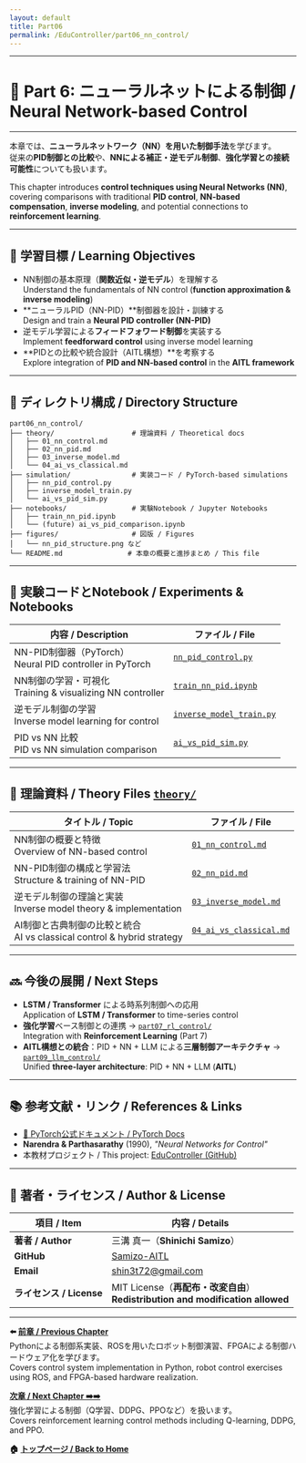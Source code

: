 ```yaml
---
layout: default
title: Part06
permalink: /EduController/part06_nn_control/
---
```


---

# 🤖 Part 6: ニューラルネットによる制御 / Neural Network-based Control

---

本章では、**ニューラルネットワーク（NN）を用いた制御手法**を学びます。  
従来の**PID制御との比較**や、**NNによる補正・逆モデル制御**、**強化学習との接続可能性**についても扱います。

This chapter introduces **control techniques using Neural Networks (NN)**,  
covering comparisons with traditional **PID control**, **NN-based compensation**, **inverse modeling**, and potential connections to **reinforcement learning**.

---

## 🎯 **学習目標 / Learning Objectives**

- NN制御の基本原理（**関数近似・逆モデル**）を理解する  
  Understand the fundamentals of NN control (**function approximation & inverse modeling**)  
- **ニューラルPID（NN-PID）**制御器を設計・訓練する  
  Design and train a **Neural PID controller (NN-PID)**  
- 逆モデル学習による**フィードフォワード制御**を実装する  
  Implement **feedforward control** using inverse model learning  
- **PIDとの比較や統合設計（AITL構想）**を考察する  
  Explore integration of **PID and NN-based control** in the **AITL framework**

---

## 📁 **ディレクトリ構成 / Directory Structure**

```plaintext
part06_nn_control/
├── theory/                   # 理論資料 / Theoretical docs
│   ├── 01_nn_control.md
│   ├── 02_nn_pid.md
│   ├── 03_inverse_model.md
│   └── 04_ai_vs_classical.md
├── simulation/               # 実装コード / PyTorch-based simulations
│   ├── nn_pid_control.py
│   ├── inverse_model_train.py
│   └── ai_vs_pid_sim.py
├── notebooks/                # 実験Notebook / Jupyter Notebooks
│   ├── train_nn_pid.ipynb
│   └── (future) ai_vs_pid_comparison.ipynb
├── figures/                  # 図版 / Figures
│   └── nn_pid_structure.png など
└── README.md                # 本章の概要と進捗まとめ / This file
```

---

## 🧪 **実験コードとNotebook / Experiments & Notebooks**

| **内容 / Description** | **ファイル / File** |
|-------------------------|----------------------|
| NN-PID制御器（PyTorch）<br>Neural PID controller in PyTorch | [`nn_pid_control.py`](https://samizo-aitl.github.io/EduController/part06_nn_control/simulation/nn_pid_control.py) |
| NN制御の学習・可視化<br>Training & visualizing NN controller | [`train_nn_pid.ipynb`](https://samizo-aitl.github.io/EduController/part06_nn_control/notebooks/train_nn_pid.ipynb) |
| 逆モデル制御の学習<br>Inverse model learning for control | [`inverse_model_train.py`](https://samizo-aitl.github.io/EduController/part06_nn_control/simulation/inverse_model_train.py) |
| PID vs NN 比較<br>PID vs NN simulation comparison | [`ai_vs_pid_sim.py`](https://samizo-aitl.github.io/EduController/part06_nn_control/simulation/ai_vs_pid_sim.py) |

---

## 🧠 **理論資料 / Theory Files** [`theory/`](https://samizo-aitl.github.io/EduController/part06_nn_control/theory/)

| **タイトル / Topic** | **ファイル / File** |
|------------------------|----------------------|
| NN制御の概要と特徴<br>Overview of NN-based control | [`01_nn_control.md`](https://samizo-aitl.github.io/EduController/part06_nn_control/theory/01_nn_control.html) |
| NN-PID制御の構成と学習法<br>Structure & training of NN-PID | [`02_nn_pid.md`](https://samizo-aitl.github.io/EduController/part06_nn_control/theory/02_nn_pid.html) |
| 逆モデル制御の理論と実装<br>Inverse model theory & implementation | [`03_inverse_model.md`](https://samizo-aitl.github.io/EduController/part06_nn_control/theory/03_inverse_model.html) |
| AI制御と古典制御の比較と統合<br>AI vs classical control & hybrid strategy | [`04_ai_vs_classical.md`](https://samizo-aitl.github.io/EduController/part06_nn_control/theory/04_ai_vs_classical.html) |

---

## 🔜 **今後の展開 / Next Steps**

- **LSTM / Transformer** による時系列制御への応用  
  Application of **LSTM / Transformer** to time-series control  
- **強化学習**ベース制御との連携 → [`part07_rl_control/`](https://samizo-aitl.github.io/EduController/part07_rl_control/)  
  Integration with **Reinforcement Learning** (Part 7)  
- **AITL構想との統合**：PID + NN + LLM による**三層制御アーキテクチャ** → [`part09_llm_control/`](https://samizo-aitl.github.io/EduController/part09_llm_control/)  
  Unified **three-layer architecture**: PID + NN + LLM (**AITL**)

---

## 📚 **参考文献・リンク / References & Links**

- [🔗 PyTorch公式ドキュメント / PyTorch Docs](https://pytorch.org/docs/)  
- **Narendra & Parthasarathy** (1990), *"Neural Networks for Control"*  
- 本教材プロジェクト / This project: [EduController (GitHub)](https://github.com/Samizo-AITL/EduController)

---

## 👤 **著者・ライセンス / Author & License**

| **項目 / Item** | **内容 / Details** |
|------------------|---------------------|
| **著者 / Author** | 三溝 真一（**Shinichi Samizo**） |
| **GitHub** | [Samizo-AITL](https://github.com/Samizo-AITL) |
| **Email** | [shin3t72@gmail.com](mailto:shin3t72@gmail.com) |
| **ライセンス / License** | MIT License（**再配布・改変自由**）<br>**Redistribution and modification allowed** |

---

**⬅️ [前章 / Previous Chapter](https://samizo-aitl.github.io/EduController/part05_practical/)**  
Pythonによる制御系実装、ROSを用いたロボット制御演習、FPGAによる制御ハードウェア化を学びます。  
Covers control system implementation in Python, robot control exercises using ROS, and FPGA-based hardware realization.

**[次章 / Next Chapter ➡️➡️](https://samizo-aitl.github.io/EduController/part07_rl_control/)**  
強化学習による制御（Q学習、DDPG、PPOなど）を扱います。  
Covers reinforcement learning control methods including Q-learning, DDPG, and PPO.

**🏠 [トップページ / Back to Home](https://samizo-aitl.github.io/EduController/)**

